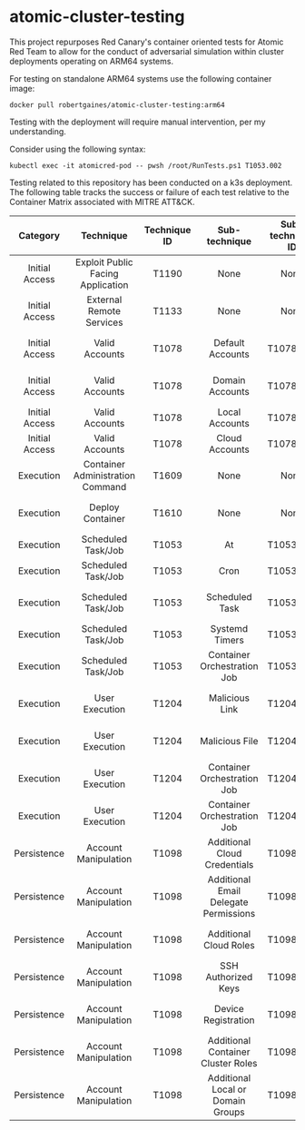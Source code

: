 # atomic-cluster-testing
This project repurposes Red Canary's container oriented tests for Atomic Red Team to allow for the conduct of adversarial simulation within cluster deployments operating on ARM64 systems.

For testing on standalone ARM64 systems use the following container image:

```
docker pull robertgaines/atomic-cluster-testing:arm64
```

Testing with the deployment will require manual intervention, per my understanding. 

Consider using the following syntax:

```
kubectl exec -it atomicred-pod -- pwsh /root/RunTests.ps1 T1053.002
```

Testing related to this repository has been conducted on a k3s deployment. The following table tracks the success or failure of each test relative to the Container Matrix associated with MITRE ATT&CK.

| Category                      | Technique                         | Technique ID  | Sub-technique                         | Sub-technique ID | Outcome  | Additional Information |
| :------:                      | :--------:                        | :-----------: | :-----------:                         | :--------------: | :-----:  | :--------------------: |
| Initial Access                | Exploit Public Facing Application | T1190         | None                                  | None             |    ✘     | No Applicable Tests    |
| Initial Access                | External Remote Services          | T1133         | None                                  | None             |    ✘     | No Applicable Tests    |
| Initial Access                | Valid Accounts                    | T1078         | Default Accounts                      | T1078.001        |    ✘     | No Applicable Tests    |
| Initial Access                | Valid Accounts                    | T1078         | Domain Accounts                       | T1078.002        |    ✘     | No Applicable Tests    |
| Initial Access                | Valid Accounts                    | T1078         | Local Accounts                        | T1078.003        |    ✔     |                        |
| Initial Access                | Valid Accounts                    | T1078         | Cloud Accounts                        | T1078.004        |    ✔     |                        |
| Execution                     | Container Administration Command  | T1609         | None                                  | None             |    ✔     | Control Node Oriented  |
| Execution                     | Deploy Container                  | T1610         | None                                  | None             |    ✔     | Control Node Oriented  |
| Execution                     | Scheduled Task/Job                | T1053         | At                                    | T1053.002        |    ✘     | At Daemon Inactive     |
| Execution                     | Scheduled Task/Job                | T1053         | Cron                                  | T1053.003        |    ✔     | Great success          |
| Execution                     | Scheduled Task/Job                | T1053         | Scheduled Task                        | T1053.005        |    ✘     | No Applicable Tests    |
| Execution                     | Scheduled Task/Job                | T1053         | Systemd Timers                        | T1053.006        |    ✔     |                        |
| Execution                     | Scheduled Task/Job                | T1053         | Container Orchestration Job           | T1053.007        |    ✔     | Control Node Oriented  |
| Execution                     | User Execution                    | T1204         | Malicious Link                        | T1204.001        |    ✘     | No Applicable Tests    |
| Execution                     | User Execution                    | T1204         | Malicious File                        | T1204.002        |    ✘     | No Applicable Tests    |
| Execution                     | User Execution                    | T1204         | Container Orchestration Job           | T1204.003        |    ✘     | No Applicable Tests    |
| Execution                     | User Execution                    | T1204         | Container Orchestration Job           | T1204.004        |    ✘     | No Applicable Tests    |
| Persistence                   | Account Manipulation              | T1098         | Additional Cloud Credentials          | T1098.001        |    ✘     | No Applicable Tests    |
| Persistence                   | Account Manipulation              | T1098         | Additional Email Delegate Permissions | T1098.002        |    ✘     | No Applicable Tests    |
| Persistence                   | Account Manipulation              | T1098         | Additional Cloud Roles                | T1098.003        |    ✘     | No Applicable Tests    |
| Persistence                   | Account Manipulation              | T1098         | SSH Authorized Keys                   | T1098.004        |    ✔     |                        |
| Persistence                   | Account Manipulation              | T1098         | Device Registration                   | T1098.005        |    ✘     | No Applicable Tests    |
| Persistence                   | Account Manipulation              | T1098         | Additional Container Cluster Roles    | T1098.006        |    ✘     | No Applicable Tests    |
| Persistence                   | Account Manipulation              | T1098         | Additional Local or Domain Groups     | T1098.007        |    ✘     | No Applicable Tests    |






